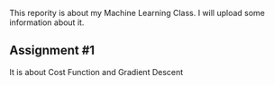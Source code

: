 This repority is about my Machine Learning Class.
I will upload some information about it.

## Assignment #1
It is about Cost Function and Gradient Descent
